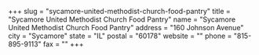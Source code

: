 +++
slug = "sycamore-united-methodist-church-food-pantry"
title = "Sycamore United Methodist Church Food Pantry"
name = "Sycamore United Methodist Church Food Pantry"
address = "160 Johnson Avenue"
city = "Sycamore"
state = "IL"
postal = "60178"
website = ""
phone = "815-895-9113"
fax = ""
+++
